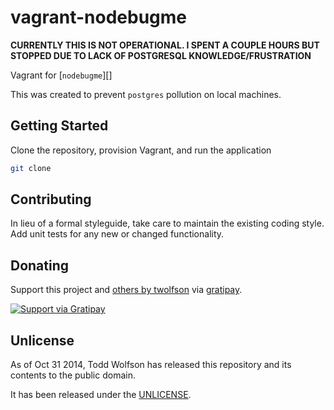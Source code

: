 # vagrant-nodebugme

**CURRENTLY THIS IS NOT OPERATIONAL. I SPENT A COUPLE HOURS BUT STOPPED DUE TO LACK OF POSTGRESQL KNOWLEDGE/FRUSTRATION**

Vagrant for [`nodebugme`][]

This was created to prevent `postgres` pollution on local machines.

## Getting Started
Clone the repository, provision Vagrant, and run the application

```bash
git clone
```

## Contributing
In lieu of a formal styleguide, take care to maintain the existing coding style. Add unit tests for any new or changed functionality.

## Donating
Support this project and [others by twolfson][gratipay] via [gratipay][].

[![Support via Gratipay][gratipay-badge]][gratipay]

[gratipay-badge]: https://cdn.rawgit.com/gratipay/gratipay-badge/2.x.x/dist/gratipay.png
[gratipay]: https://www.gratipay.com/twolfson/

## Unlicense
As of Oct 31 2014, Todd Wolfson has released this repository and its contents to the public domain.

It has been released under the [UNLICENSE][].

[UNLICENSE]: UNLICENSE
